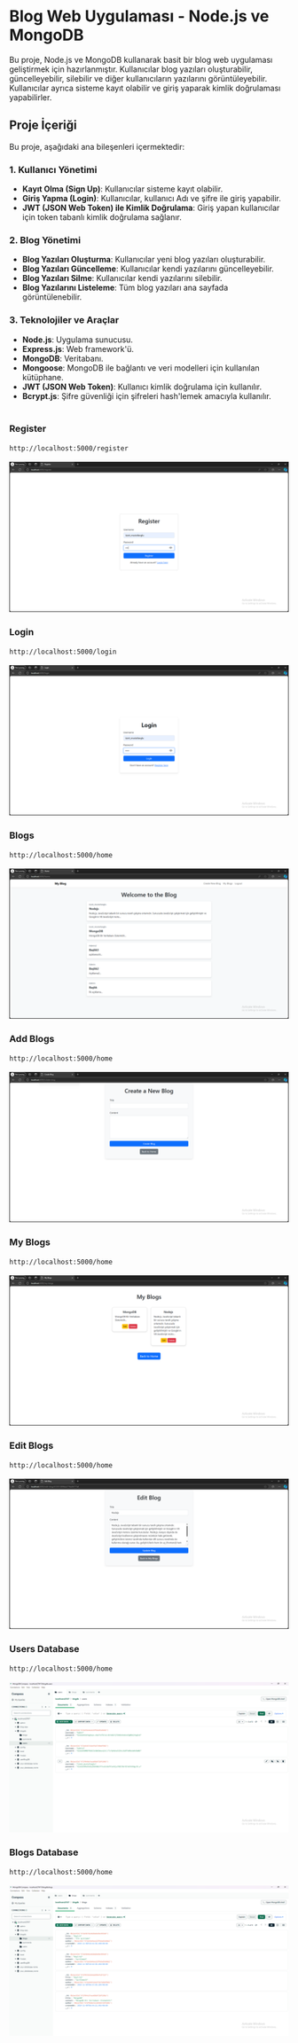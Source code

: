 # Blog Web Uygulaması - Node.js ve MongoDB

Bu proje, Node.js ve MongoDB kullanarak basit bir blog web uygulaması geliştirmek için hazırlanmıştır. Kullanıcılar blog yazıları oluşturabilir, güncelleyebilir, silebilir ve diğer kullanıcıların yazılarını görüntüleyebilir. Kullanıcılar ayrıca sisteme kayıt olabilir ve giriş yaparak kimlik doğrulaması yapabilirler.

## Proje İçeriği

Bu proje, aşağıdaki ana bileşenleri içermektedir:

### 1. **Kullanıcı Yönetimi**
- **Kayıt Olma (Sign Up)**: Kullanıcılar sisteme kayıt olabilir.
- **Giriş Yapma (Login)**: Kullanıcılar, kullanıcı Adı ve şifre ile giriş yapabilir.
- **JWT (JSON Web Token) ile Kimlik Doğrulama**: Giriş yapan kullanıcılar için token tabanlı kimlik doğrulama sağlanır.

### 2. **Blog Yönetimi**
- **Blog Yazıları Oluşturma**: Kullanıcılar yeni blog yazıları oluşturabilir.
- **Blog Yazıları Güncelleme**: Kullanıcılar kendi yazılarını güncelleyebilir.
- **Blog Yazıları Silme**: Kullanıcılar kendi yazılarını silebilir.
- **Blog Yazılarını Listeleme**: Tüm blog yazıları ana sayfada görüntülenebilir.

### 3. **Teknolojiler ve Araçlar**
- **Node.js**: Uygulama sunucusu.
- **Express.js**: Web framework'ü.
- **MongoDB**: Veritabanı.
- **Mongoose**: MongoDB ile bağlantı ve veri modelleri için kullanılan kütüphane.
- **JWT (JSON Web Token)**: Kullanıcı kimlik doğrulama için kullanılır.
- **Bcrypt.js**: Şifre güvenliği için şifreleri hash'lemek amacıyla kullanılır.<br><br>

### **Register** <br>

`http://localhost:5000/register`
<br><br>
![Register Image](https://github.com/IzzetMustafaoglu/mongodbAndNodeJS/blob/main/images/regsiter.png)
<br>
### **Login** <br>
`http://localhost:5000/login`
<br><br>
![Database Image](https://github.com/IzzetMustafaoglu/mongodbAndNodeJS/blob/main/images/login.png)
<br>
### **Blogs** <br>
`http://localhost:5000/home`
<br><br>
![Database Image](https://github.com/IzzetMustafaoglu/mongodbAndNodeJS/blob/main/images/blogs.png)
<br>
### **Add Blogs** <br>
`http://localhost:5000/home`
<br><br>
![Database Image](https://github.com/IzzetMustafaoglu/mongodbAndNodeJS/blob/main/images/add_blog.png)
<br>
### **My Blogs** <br>
`http://localhost:5000/home`
<br><br>
![Database Image](https://github.com/IzzetMustafaoglu/mongodbAndNodeJS/blob/main/images/my_blogs.png)
<br>
### **Edit Blogs** <br>
`http://localhost:5000/home`
<br><br>
![Database Image](https://github.com/IzzetMustafaoglu/mongodbAndNodeJS/blob/main/images/edit_blog.png)
<br>
### **Users Database** <br>
`http://localhost:5000/home`
<br><br>
![Database Image](https://github.com/IzzetMustafaoglu/mongodbAndNodeJS/blob/main/images/dt_users.png)
<br>
### **Blogs Database** <br>
`http://localhost:5000/home`
<br><br>
![Database Image](https://github.com/IzzetMustafaoglu/mongodbAndNodeJS/blob/main/images/dt_blogs.png)
